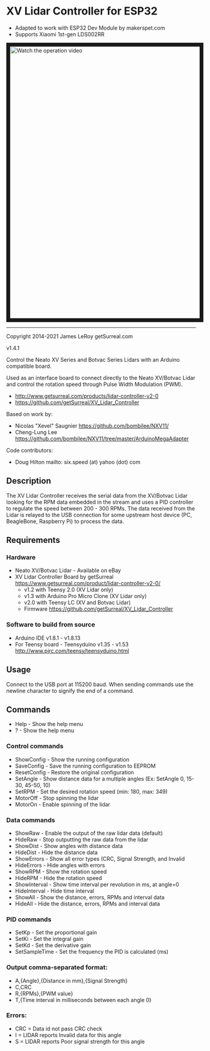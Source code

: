 # XV Lidar Controller for ESP32

- Adapted to work with ESP32 Dev Module by makerspet.com
- Supports Xiaomi 1st-gen LDS002RR

<a href="http://www.youtube.com/watch?feature=player_embedded&v=gaDnZ4Msw0E" target="_blank">
 <img src="http://img.youtube.com/vi/gaDnZ4Msw0E/maxresdefault.jpg" alt="Watch the operation video" width="1280" height="720" border="10" />
</a>

***

Copyright 2014-2021 James LeRoy getSurreal.com

v1.4.1

Control the Neato XV Series and Botvac Series Lidars with an Arduino compatible board.

Used as an interface board to connect directly to the Neato XV/Botvac Lidar and control the rotation speed through Pulse Width Modulation (PWM).

* http://www.getsurreal.com/products/lidar-controller-v2-0
* https://github.com/getSurreal/XV_Lidar_Controller

Based on work by:
* Nicolas "Xevel" Saugnier https://github.com/bombilee/NXV11/
* Cheng-Lung Lee https://github.com/bombilee/NXV11/tree/master/ArduinoMegaAdapter

Code contributors:
* Doug Hilton mailto: six.speed (at) yahoo (dot) com

## Description ##
The XV Lidar Controller receives the serial data from the XV/Botvac Lidar looking for the RPM data embedded in the stream and uses a PID controller to regulate the speed between 200 - 300 RPMs.  The data received from the Lidar is relayed to the USB connection for some upstream host device (PC, BeagleBone, Raspberry Pi) to process the data.

## Requirements ##

### Hardware ###
* Neato XV/Botvac Lidar - Available on eBay
* XV Lidar Controller Board by getSurreal https://www.getsurreal.com/product/lidar-controller-v2-0/
     * v1.2 with Teensy 2.0 (XV Lidar only)
     * v1.3 with Arduino Pro Micro Clone (XV Lidar only)
     * v2.0 with Teensy LC (XV and Botvac Lidar)
     * Firmware https://github.com/getSurreal/XV_Lidar_Controller


### Software to build from source ###
* Arduino IDE v1.8.1 - v1.8.13
* For Teensy board - Teensyduino v1.35 - v1.53 http://www.pjrc.com/teensy/teensyduino.html


## Usage ##
Connect to the USB port at 115200 baud.  When sending commands use the newline character to signify the end of a command.

## Commands ##
* Help          - Show the help menu
* ?             - Show the help menu

### Control commands ###
* ShowConfig    - Show the running configuration
* SaveConfig    - Save the running configuration to EEPROM
* ResetConfig   - Restore the original configuration
* SetAngle      - Show distance data for a multiple angles (Ex: SetAngle 0, 15-30, 45-50, 10)
* SetRPM        - Set the desired rotation speed (min: 180, max: 349)
* MotorOff      - Stop spinning the lidar
* MotorOn       - Enable spinning of the lidar


### Data commands ###
* ShowRaw       - Enable the output of the raw lidar data (default)
* HideRaw       - Stop outputting the raw data from the lidar
* ShowDist      - Show angles with distance data
* HideDist      - Hide the distance data
* ShowErrors    - Show all error types (CRC, Signal Strength, and Invalid
* HideErrors    - Hide angles with errors
* ShowRPM       - Show the rotation speed
* HideRPM       - Hide the rotation speed
* ShowInterval  - Show time interval per revolution in ms, at angle=0
* HideInterval  - Hide time interval
* ShowAll       - Show the distance, errors, RPMs and interval data
* HideAll       - Hide the distance, errors, RPMs and interval data


### PID commands ###
* SetKp         - Set the proportional gain
* SetKi         - Set the integral gain
* SetKd         - Set the derivative gain
* SetSampleTime - Set the frequency the PID is calculated (ms)


### Output comma-separated format: ###
* A,{Angle},{Distance in mm},{Signal Strength}
* C,CRC
* R,{RPMs},{PWM value}
* T,{Time interval in milliseconds between each angle 0}


### Errors: ###
* CRC = Data id not pass CRC check
*   I = LIDAR reports Invalid data for this angle
*   S = LIDAR reports Poor signal strength for this angle
